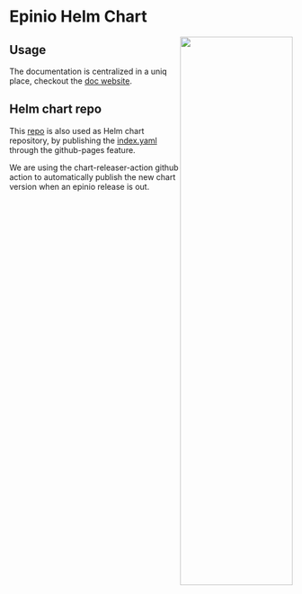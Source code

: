 # Epinio Helm Chart

<img src="./assets/epinio.png" align="right" width="200" height="50%">

## Usage

The documentation is centralized in a uniq place, checkout the [doc website].

[doc website]: https://docs.epinio.io/installation/install_epinio_with_helm.html

## Helm chart repo

This [repo] is also used as Helm chart repository, by publishing the [index.yaml] through the github-pages feature.

[repo]: https://github.com/epinio/helm-charts
[index.yaml]: https://epinio.github.io/helm-charts/index.yaml

We are using the chart-releaser-action github action to automatically publish the new chart version when an epinio release is out.
